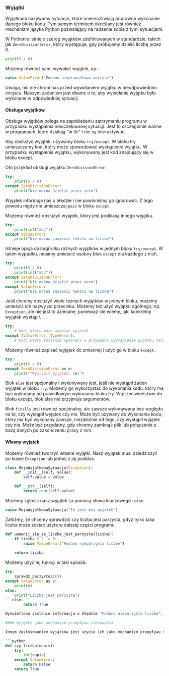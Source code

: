 ### Wyjątki
Wyjątkami nazywamy sytuacje, które uniemożliwiają poprawne wykonanie danego bloku kodu. Tym samym terminem określany jest również mechanizm języka Python pozwalający na radzenie sobie z tymi sytuacjami.

W Pythonie istnieje szereg wyjątków zdefiniowanych w standardzie, takich jak <code>ZeroDivisionError</code>, który występuje, gdy próbujemy dzielić liczbę przez 0.

```python
print(5 / 0)
```

Możemy również sami wywołać wyjątek, np.: 

```python
raise ValueError("Podano nieprawidlowa wartosc")
```
  
Uwaga, nic nie chroni nas przed wywołaniem wyjątku w nieodpowiednim miejscu. Naszym zadaniem jest dbanie o to, aby wywołanie wyjątku było wykonane w odpowiedniej sytuacji.

#### Obsługa wyjątków

Obsługa wyjątków polega na zapobieżeniu zatrzymaniu programu w przypadku wystąpienia nieoczekiwanej sytuacji. Jest to szczególnie ważne w programach, które działają "w tle" i nie są interaktywne.

Aby obsłużyć wyjątek, używamy bloku `try/except`. W bloku try umieszczamy kod, który może spowodować wystąpienie wyjątku. W przypadku wystąpienia wyjątku, wykonywany jest kod znajdujący się w bloku except.

Oto przykład obsługi wyjątku `ZeroDivisionError`:

```python
try:
    print(5 / 0)
except ZeroDivisionError:
    print("Nie można dzielić przez zero")
```

Wyjątek informuje nas o błędzie i nie powinniśmy go ignorować. Z tego powodu nigdy nie umieszczaj `pass` w bloku `except`.

Możemy również obsłużyć wyjątek, który jest podklasą innego wyjątku.

```python
try:
    print(int("abc"))
except ValueError:
    print("Nie można zamienić tekstu na liczbę")
```

Istnieje opcja obsługi kilku różnych wyjątków w jednym bloku `try/except`. W takim wypadku, musimy umieścić osobny blok `except` dla każdego z nich.

```python
try:
    print(5 / 0)
    print(int("abc"))
except ZeroDivisionError:
    print("Nie można dzielić przez zero")
except ValueError:
    print("Nie można zamienić tekstu na liczbę")
```

Jeśli chcemy obsłużyć wiele różnych wyjątków w jednym bloku, możemy umieścić ich nazwy po przecinku. Możemy też użyć wyjątku ogólnego, np. `Exception`, ale nie jest to zalecane, ponieważ nie wiemy, jaki konkretny wyjątek wystąpił.

```python
try:
    # kod, ktory moze wywolac wyjatek
except (ValueError, TypeError):
    # kod, ktory zostanie wykonany w przypadku wystapienia wyjatku ValueError lub TypeError
```

Możemy również zapisać wyjątek do zmiennej i użyć go w bloku `except`.

```python
try:
    print(5 / 0)
except ZeroDivisionError as e:
    print(f"Wystąpił wyjątek: {e}")
```

Blok `else` jest opcjonalny i wykonywany jest, jeśli nie wystąpił żaden wyjątek w bloku `try`. Możemy go wykorzystać do wykonania kodu, który ma być wykonany po prawidłowym wykonaniu bloku try. W przeciwieństwie do bloku except, blok else nie przyjmuje argumentów.

Blok `finally` jest również opcjonalny, ale zawsze wykonywany bez względu na to, czy wystąpił wyjątek czy nie. Może być używany do wykonania kodu, który ma być wykonany zawsze, niezależnie od tego, czy wystąpił wyjątek czy nie. Może być przydatny, gdy chcemy zamknąć plik lub połączenie z bazą danych po zakończeniu pracy z nim.

#### Własny wyjątek

Możemy również tworzyć własne wyjątki. Nasz wyjątek musi dziedziczyć po klasie <code>Exception</code> lub jednej z jej podklas.

```python
class MojaWyjatkowaSytuacja(Exception):
    def __init__(self, value):
        self.value = value

    def __str__(self):
        return repr(self.value)
```

Możemy zgłosić nasz wyjątek za pomocą słowa kluczowego <code>raise</code>.

```python
raise MojaWyjatkowaSytuacja("To jest moj wyjatek")
```

Załóżmy, że chcemy sprawdzić czy liczba jest parzysta, gdyż tylko taka liczba może zostać użyta w dalszej części programu.

```python
def upewnij_sie_ze_liczba_jest_parzysta(liczba):
    if liczba % 2 != 0:
        raise ValueError("Podano nieparzysta liczbe")
    
    return liczba
```

Możemy użyć tej funkcji w taki sposób:

```python
try:
    sprawdz_parzystosc(5)
except ValueError as v:
    print(v)
else:
    print("Liczba jest parzysta")
```else:
        return True

Wyświetlona zostanie informacja o błędzie "Podano nieparzysta liczbe".

#### Wyjątki jako mechanizm przepływu sterowania

Innym zastosowaniem wyjątków jest użycie ich jako mechanizm przepływu sterowania. W poniższym przykładzie używamy wyjątku do sprawdzenia, czy napis reprezentuje liczbę całkowitą:

```python
def czy_liczba(napis):
    try:
        int(napis)
    except ValueError:
        return False
    return True
```
